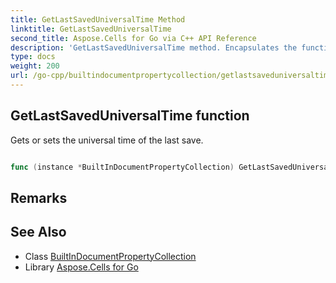 ```yaml
---
title: GetLastSavedUniversalTime Method 
linktitle: GetLastSavedUniversalTime
second_title: Aspose.Cells for Go via C++ API Reference
description: 'GetLastSavedUniversalTime method. Encapsulates the function that represents getlastsaveduniversaltime in Go.'
type: docs
weight: 200
url: /go-cpp/builtindocumentpropertycollection/getlastsaveduniversaltime/
---
```


## GetLastSavedUniversalTime function

Gets or sets the universal time of the last save.

```go

func (instance *BuiltInDocumentPropertyCollection) GetLastSavedUniversalTime()  (*Date,  error) 

```

## Remarks


## See Also

* Class [BuiltInDocumentPropertyCollection](../)
* Library [Aspose.Cells for Go](../../)
